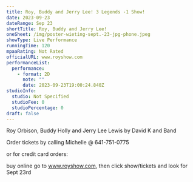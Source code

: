 ```yaml
---
title: Roy, Buddy and Jerry Lee! 3 Legends -1 Show!
date: 2023-09-23
dateRange: Sep 23
shortTitle: Roy, Buddy and Jerry Lee!
oneSheet: /img/poster-wieting-sept.-23-jpg-phone.jpeg
showType: Live Performance
runningTime: 120
mpaaRating: Not Rated
officialURL: www.royshow.com
performanceList:
  performance:
    - format: 2D
      note: ""
      date: 2023-09-23T19:00:24.840Z
studioInfo:
  studio: Not Specified
  studioFee: 0
  studioPercentage: 0
draft: false
---
```

R﻿oy Orbison, Buddy Holly and Jerry Lee Lewis by David K and Band



O﻿rder tickets by calling Michelle @ 641-751-0775 

or for credit card orders: 

buy online go to www.royshow.com, then click show/tickets and look for Sept 23rd